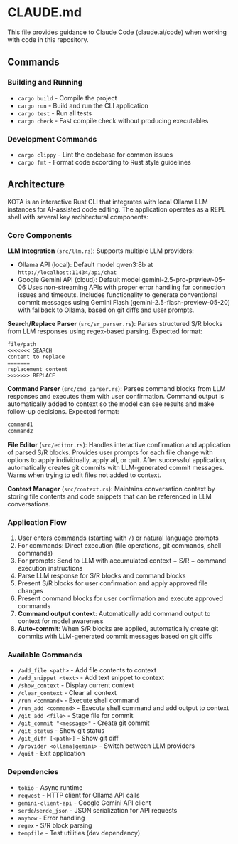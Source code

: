 # CLAUDE.md

This file provides guidance to Claude Code (claude.ai/code) when working with code in this repository.

## Commands

### Building and Running
- `cargo build` - Compile the project
- `cargo run` - Build and run the CLI application
- `cargo test` - Run all tests
- `cargo check` - Fast compile check without producing executables

### Development Commands
- `cargo clippy` - Lint the codebase for common issues
- `cargo fmt` - Format code according to Rust style guidelines

## Architecture

KOTA is an interactive Rust CLI that integrates with local Ollama LLM instances for AI-assisted code editing. The application operates as a REPL shell with several key architectural components:

### Core Components

**LLM Integration** (`src/llm.rs`): Supports multiple LLM providers:
- Ollama API (local): Default model qwen3:8b at `http://localhost:11434/api/chat`
- Google Gemini API (cloud): Default model gemini-2.5-pro-preview-05-06
Uses non-streaming APIs with proper error handling for connection issues and timeouts. Includes functionality to generate conventional commit messages using Gemini Flash (gemini-2.5-flash-preview-05-20) with fallback to Ollama, based on git diffs and user prompts.

**Search/Replace Parser** (`src/sr_parser.rs`): Parses structured S/R blocks from LLM responses using regex-based parsing. Expected format:
```
file/path
<<<<<<< SEARCH
content to replace
=======
replacement content
>>>>>>> REPLACE
```

**Command Parser** (`src/cmd_parser.rs`): Parses command blocks from LLM responses and executes them with user confirmation. Command output is automatically added to context so the model can see results and make follow-up decisions. Expected format:
```bash
command1
command2
```

**File Editor** (`src/editor.rs`): Handles interactive confirmation and application of parsed S/R blocks. Provides user prompts for each file change with options to apply individually, apply all, or quit. After successful application, automatically creates git commits with LLM-generated commit messages. Warns when trying to edit files not added to context.

**Context Manager** (`src/context.rs`): Maintains conversation context by storing file contents and code snippets that can be referenced in LLM conversations.

### Application Flow

1. User enters commands (starting with `/`) or natural language prompts
2. For commands: Direct execution (file operations, git commands, shell commands)
3. For prompts: Send to LLM with accumulated context + S/R + command execution instructions
4. Parse LLM response for S/R blocks and command blocks
5. Present S/R blocks for user confirmation and apply approved file changes
6. Present command blocks for user confirmation and execute approved commands
7. **Command output context**: Automatically add command output to context for model awareness
8. **Auto-commit**: When S/R blocks are applied, automatically create git commits with LLM-generated commit messages based on git diffs

### Available Commands

- `/add_file <path>` - Add file contents to context
- `/add_snippet <text>` - Add text snippet to context  
- `/show_context` - Display current context
- `/clear_context` - Clear all context
- `/run <command>` - Execute shell command
- `/run_add <command>` - Execute shell command and add output to context
- `/git_add <file>` - Stage file for commit
- `/git_commit "<message>"` - Create git commit
- `/git_status` - Show git status
- `/git_diff [<path>]` - Show git diff
- `/provider <ollama|gemini>` - Switch between LLM providers
- `/quit` - Exit application

### Dependencies
- `tokio` - Async runtime
- `reqwest` - HTTP client for Ollama API calls
- `gemini-client-api` - Google Gemini API client
- `serde`/`serde_json` - JSON serialization for API requests
- `anyhow` - Error handling
- `regex` - S/R block parsing
- `tempfile` - Test utilities (dev dependency)